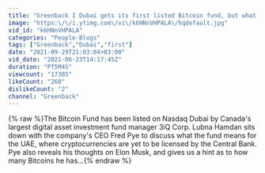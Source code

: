```yaml
---
title: "Greenback I Dubai gets its first listed Bitcoin fund, but what does that even mean?"
image: "https:\/\/i.ytimg.com\/vi\/k6HNnVHPALA\/hqdefault.jpg"
vid_id: "k6HNnVHPALA"
categories: "People-Blogs"
tags: ["Greenback","Dubai","first"]
date: "2021-09-29T21:03:04+03:00"
vid_date: "2021-06-23T14:17:45Z"
duration: "PT5M4S"
viewcount: "17385"
likeCount: "260"
dislikeCount: "2"
channel: "Greenback"
---
```

{% raw %}The Bitcoin Fund has been listed on Nasdaq Dubai by Canada's largest digital asset investment fund manager 3iQ Corp. Lubna Hamdan sits down with the company's CEO Fred Pye to discuss what the fund means for the UAE, where cryptocurrencies are yet to be licensed by the Central Bank. Pye also reveals his thoughts on Elon Musk, and gives us a hint as to how many Bitcoins he has...{% endraw %}
